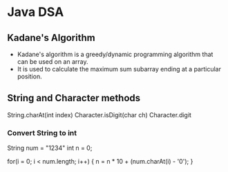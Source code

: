 # Java DSA

## Kadane's Algorithm
- Kadane's algorithm is a greedy/dynamic programming algorithm that can be used on an array.
- It is used to calculate the maximum sum subarray ending at a particular position.


## String and Character methods
String.charAt(int index)
Character.isDigit(char ch)
Character.digit

### Convert String to int
String num = "1234"
int n = 0;

for(i = 0; i < num.length; i++) {
    n = n * 10 + (num.charAt(i) - '0');
}


